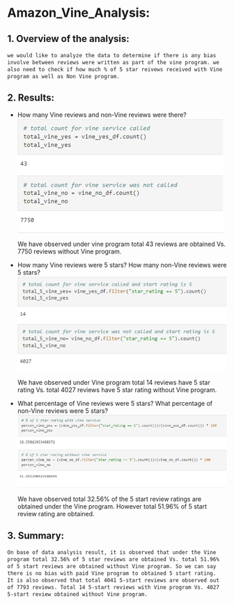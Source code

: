 # Amazon_Vine_Analysis:

## 1. Overview of the analysis:
    we would like to analyze the data to determine if there is any bias involve between reviews were written as part of the vine program. we also need to check if how much % of 5 star reivews received with Vine program as well as Non Vine program.

## 2. Results:
*   How many Vine reviews and non-Vine reviews were there?
![total_count_of_reviews](1_review_count.png)
    
    We have observed under vine program total 43 reviews are obtained Vs. 7750 reviews without Vine program.

*   How many Vine reviews were 5 stars? How many non-Vine reviews were 5 stars?
![total_5star_review_count](2_review_5star_count.png)

    We have observed under Vine program total 14 reviews have 5 star rating Vs. total 4027 reviews have 5 star rating without Vine program.

*   What percentage of Vine reviews were 5 stars? What percentage of non-Vine reviews were 5 stars?
![tota_%5star_review](3_percen_review_5star_count.png)

    We have observed total 32.56% of the 5 start review ratings are obtained under the Vine program. However total 51.96% of 5 start review rating are obtained.

## 3. Summary:
    On base of data analysis result, it is observed that under the Vine program total 32.56% of 5 star reviews are obtained Vs. total 51.96% of 5 start reviews are obtained without Vine program. So we can say there is no bias with paid Vine program to obtained 5 start rating.
    It is also observed that total 4041 5-start reviews are observed out of 7793 reviews. Total 14 5-start reviews with Vine program Vs. 4027 5-start review obtained without Vine program.